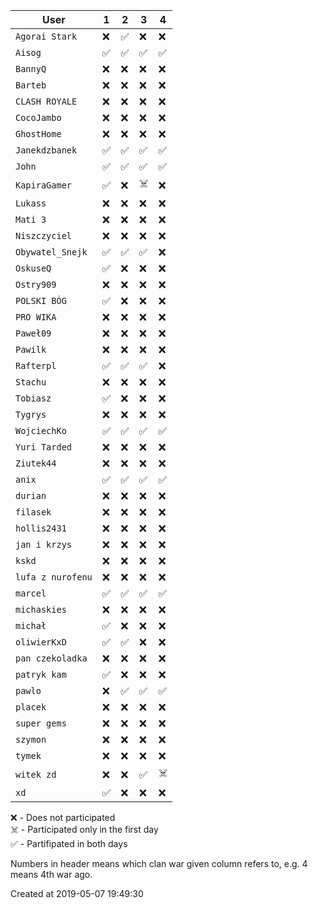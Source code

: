 |        User         | 1  | 2  | 3  | 4  |
|---------------------|----|----|----|----|
|  ``Agorai Stark``   | ❌ | ✅ | ❌ | ❌ |
|      ``Aisog``      | ✅ | ✅ | ✅ | ✅ |
|     ``BannyQ``      | ❌ | ❌ | ❌ | ❌ |
|     ``Barteb``      | ❌ | ❌ | ❌ | ❌ |
|  ``CLASH ROYALE``   | ❌ | ❌ | ❌ | ❌ |
|    ``CocoJambo``    | ❌ | ❌ | ❌ | ❌ |
|    ``GhostHome``    | ❌ | ❌ | ❌ | ❌ |
|  ``Janekdzbanek``   | ✅ | ✅ | ✅ | ✅ |
|      ``John``       | ✅ | ✅ | ✅ | ✅ |
|   ``KapiraGamer``   | ✅ | ❌ | ☠️  | ❌ |
|     ``Lukass``      | ❌ | ❌ | ❌ | ❌ |
|     ``Mati 3``      | ❌ | ❌ | ❌ | ❌ |
|   ``Niszczyciel``   | ❌ | ❌ | ❌ | ❌ |
| ``Obywatel_Snejk``  | ✅ | ✅ | ✅ | ❌ |
|     ``OskuseQ``     | ✅ | ❌ | ❌ | ❌ |
|    ``Ostry909``     | ❌ | ❌ | ❌ | ❌ |
|   ``POLSKI BÓG``    | ✅ | ❌ | ❌ | ❌ |
|    ``PRO WIKA``     | ❌ | ❌ | ❌ | ❌ |
|     ``Paweł09``     | ❌ | ❌ | ❌ | ❌ |
|     ``Pawilk``      | ❌ | ❌ | ❌ | ❌ |
|    ``Rafterpl``     | ✅ | ✅ | ✅ | ❌ |
|     ``Stachu``      | ❌ | ❌ | ❌ | ❌ |
|     ``Tobiasz``     | ✅ | ❌ | ❌ | ❌ |
|     ``Tygrys``      | ❌ | ❌ | ❌ | ❌ |
|   ``WojciechKo``    | ✅ | ✅ | ✅ | ✅ |
|   ``Yuri Tarded``   | ❌ | ❌ | ❌ | ❌ |
|    ``Ziutek44``     | ❌ | ❌ | ❌ | ❌ |
|      ``anix``       | ✅ | ✅ | ✅ | ✅ |
|     ``durian``      | ❌ | ❌ | ❌ | ❌ |
|     ``filasek``     | ❌ | ❌ | ❌ | ❌ |
|   ``hollis2431``    | ❌ | ❌ | ❌ | ❌ |
|   ``jan i krzys``   | ❌ | ❌ | ❌ | ❌ |
|      ``kskd``       | ❌ | ❌ | ❌ | ❌ |
| ``lufa z nurofenu`` | ❌ | ❌ | ❌ | ❌ |
|     ``marcel``      | ✅ | ✅ | ✅ | ✅ |
|   ``michaskies``    | ❌ | ❌ | ❌ | ❌ |
|     ``michał``      | ✅ | ❌ | ❌ | ❌ |
|   ``oliwierKxD``    | ✅ | ✅ | ❌ | ❌ |
| ``pan czekoladka``  | ❌ | ❌ | ❌ | ❌ |
|   ``patryk kam``    | ✅ | ❌ | ❌ | ❌ |
|      ``pawlo``      | ❌ | ✅ | ✅ | ✅ |
|     ``placek``      | ❌ | ❌ | ❌ | ❌ |
|   ``super gems``    | ❌ | ❌ | ❌ | ❌ |
|     ``szymon``      | ❌ | ❌ | ❌ | ❌ |
|      ``tymek``      | ❌ | ❌ | ❌ | ❌ |
|    ``witek zd``     | ❌ | ❌ | ✅ | ☠️  |
|       ``xd``        | ✅ | ❌ | ❌ | ❌ |

❌ - Does not participated  
☠️  - Participated only in the first day  
✅ - Partifipated in both days  

Numbers in header means which clan war given column refers to, e.g. 4 means 4th war ago.

Created at 2019-05-07 19:49:30

